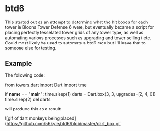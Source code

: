 # btd6
This started out as an attempt to determine what the hit boxes for each tower in Bloons Tower Defense 6 were, but eventually became a script for placing perfectly tesselated tower grids of any tower type, as well as automating various processes such as upgrading and tower selling / etc. Could most likely be used to automate a btd6 race but I'll leave that to someone else for testing.

## Example
The following code:

  from towers.dart import Dart
  import time
  
  if __name__ == "__main__":
      time.sleep(1)
      darts = Dart.box(3, 3, upgrades=[2, 4, 0])
      time.sleep(2)
      del darts
      
will produce this as a result:

![gif of dart monkeys being placed](https://github.com/56kyle/btd6/blob/master/dart_box.gif


